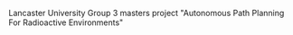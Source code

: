 Lancaster University Group 3 masters project "Autonomous Path Planning For Radioactive Environments"
